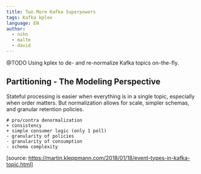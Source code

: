 ```yaml
---
title: Two More Kafka Superpowers
tags: Kafka kplex
language: EN
author:
  - niko
  - malte
  - david
---
```


@TODO Using kplex to de- and re-normalize Kafka topics on-the-fly.

<!--abstract-->

## Partitioning - The Modeling Perspective

Stateful processing is easier when everything is in a single topic,
especially when order matters. But normalization allows for scale,
simpler schemas, and granular retention policies.

```
# pro/contra denormalization
+ consistency
+ simple consumer logic (only 1 poll)
- granularity of policies
- granularity of consumption
- schema complexity
```

[source: https://martin.kleppmann.com/2018/01/18/event-types-in-kafka-topic.html]
